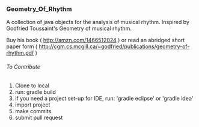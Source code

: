 ### Geometry_Of_Rhythm
A collection of java objects for the analysis of musical rhythm. Inspired by Godfried Toussaint's Geometry of musical rhythm.

Buy his book ( http://amzn.com/1466512024 ) or read an abridged short paper form 
( http://cgm.cs.mcgill.ca/~godfried/publications/geometry-of-rhythm.pdf )

###### To Contribute
1. Clone to local
2. run: gradle build
3. if you need a project set-up for IDE, run: 'gradle eclipse' or 'gradle idea'
4. import project
5. make commits
6. submit pull request



